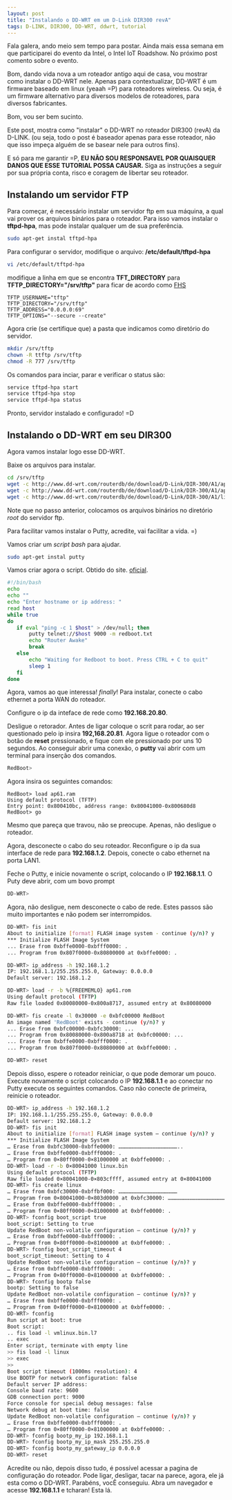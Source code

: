 ```yaml
---
layout: post
title: "Instalando o DD-WRT em um D-Link DIR300 revA"
tags: D-LINK, DIR300, DD-WRT, ddwrt, tutorial
---
```


Fala galera, ando meio sem tempo para postar. Ainda mais essa semana em que participarei do evento da Intel, o Intel IoT Roadshow. No próximo post comento sobre o evento.

Bom, dando vida nova a um roteador antigo aqui de casa, vou mostrar como instalar o DD-WRT nele. Apenas para contextualizar, DD-WRT é um firmware baseado em linux (yeaah =P) para roteadores wireless. Ou seja, é um firmware alternativo para diversos modelos de roteadores, para diversos fabricantes.

<!-- more -->

Bom, vou ser bem sucinto.

Este post, mostra como "instalar" o DD-WRT no roteador DIR300 (revA) da D-LINK. (ou seja, todo o post é baseador apenas para esse roteador, não que isso impeça alguém de se basear nele para outros fins).

E só para me garantir =P, __EU NÃO SOU RESPONSAVEL POR QUAISQUER DANOS QUE ESSE TUTORIAL POSSA CAUSAR.__ Siga as instruções a seguir por sua própria conta, risco e coragem de libertar seu roteador.

## Instalando um servidor FTP

Para começar, é necessário instalar um servidor ftp em sua máquina, a qual vai prover os arquivos binários para o roteador. Para isso vamos instalar o __tftpd-hpa__, mas pode instalar qualquer um de sua preferência.

```bash
sudo apt-get instal tftpd-hpa
```

Para configurar o servidor, modifique o arquivo: __/etc/default/tftpd-hpa__

```bash
vi /etc/default/tftpd-hpa
```

modifique a linha em que se encontra __TFT\_DIRECTORY__ para __TFTP\_DIRECTORY="/srv/tftp"__ para ficar de acordo como [FHS](http://www.pathname.com/fhs/)

```
TFTP_USERNAME="tftp"
TFTP_DIRECTORY="/srv/tftp"
TFTP_ADDRESS="0.0.0.0:69"
TFTP_OPTIONS="--secure --create"
```

Agora crie (se certifique que) a pasta que indicamos como diretório do servidor.

```bash
mkdir /srv/tftp
chown -R ttftp /srv/tftp
chmod -R 777 /srv/tftp
```

Os comandos para inciar, parar e verificar o status são:

```bash
service tftpd-hpa start
service tftpd-hpa stop
service tftpd-hpa status
```

Pronto, servidor instalado e configurado! =D

## Instalando o DD-WRT em seu DIR300

Agora vamos instalar logo esse DD-WRT.

Baixe os arquivos para instalar.

```bash
cd /srv/tftp
wget -c http://www.dd-wrt.com/routerdb/de/download/D-Link/DIR-300/A1/ap61.ram/3581
wget -c http://www.dd-wrt.com/routerdb/de/download/D-Link/DIR-300/A1/ap61.rom/3580
wget -c http://www.dd-wrt.com/routerdb/de/download/D-Link/DIR-300/A1/linux.bin/3579
```
Note que no passo anterior, colocamos os arquivos binários no diretório _root_ do servidor ftp.


Para facilitar vamos instalar o Putty, acredite, vai facilitar a vida. =)

Vamos criar um _script bash_ para ajudar.

```bash
sudo apt-get instal putty
```

Vamos criar agora o script. Obtido do site. [oficial](http://www.dd-wrt.com/wiki/index.php/DIR300).

```bash
#!/bin/bash
echo
echo ""
echo "Enter hostname or ip address: "
read host
while true
do
   if eval "ping -c 1 $host" > /dev/null; then       
       putty telnet://$host 9000 -m redboot.txt   
       echo "Router Awake"
       break
   else
       echo "Waiting for Redboot to boot. Press CTRL + C to quit"
       sleep 1
   fi
done
```

Agora, vamos ao que interessa! _finally_! Para instalar, conecte o cabo ethernet a porta WAN do roteador.

Configure o ip da inteface de rede como __192.168.20.80__.

Desligue o retorador. Antes de ligar coloque o scrit para rodar, ao ser questionado pelo ip insira __192,168.20.81__.
Agora ligue o roteador com o botão de __reset__ pressionado, e fique com ele pressionado por uns 10 segundos.
Ao conseguir abrir uma conexão, o __putty__ vai abrir com um terminal para inserção dos comandos.

```bash
RedBoot>
```

Agora insira os seguintes comandos:

```
RedBoot> load ap61.ram
Using default protocol (TFTP)
Entry point: 0x800410bc, address range: 0x80041000-0x800680d8
RedBoot> go
```

Mesmo que pareça que travou, não se preocupe. Apenas, não desligue o roteador.

Agora, desconecte o cabo do seu roteador. Reconfigure o ip da sua interface de rede para __192.168.1.2__. Depois, conecte o cabo ethernet na porta LAN1.

Feche o Putty, e inicie novamente o script, colocando o IP __192.168.1.1__. O Puty deve abrir, com um bovo prompt

```bash
DD-WRT>
```

Agora, não desligue, nem desconecte o cabo de rede. Estes passos são muito importantes e não podem ser interrompidos.

```bash
DD-WRT> fis init
About to initialize [format] FLASH image system - continue (y/n)? y
*** Initialize FLASH Image System
... Erase from 0xbffe0000-0xbfff0000: .
... Program from 0x807f0000-0x80800000 at 0xbffe0000: .

DD-WRT> ip_address -h 192.168.1.2
IP: 192.168.1.1/255.255.255.0, Gateway: 0.0.0.0
Default server: 192.168.1.2

DD-WRT> load -r -b %{FREEMEMLO} ap61.rom
Using default protocol (TFTP)
Raw file loaded 0x80080000-0x800a8717, assumed entry at 0x80080000

DD-WRT> fis create -l 0x30000 -e 0xbfc00000 RedBoot
An image named 'RedBoot' exists - continue (y/n)? y
... Erase from 0xbfc00000-0xbfc30000: ...
... Program from 0x80080000-0x800a8718 at 0xbfc00000: ...
... Erase from 0xbffe0000-0xbfff0000: .
... Program from 0x807f0000-0x80800000 at 0xbffe0000: .

DD-WRT> reset
```

Depois disso, espere o roteador reiniciar, o que pode demorar um pouco.
Execute novamente o script colocando o IP __192.168.1.1__ e ao conectar no Putty execute os seguintes comandos. Caso não conecte de primeira, reinicie o roteador.

```bash
DD-WRT> ip_address -h 192.168.1.2
IP: 192.168.1.1/255.255.255.0, Gateway: 0.0.0.0
Default server: 192.168.1.2
DD-WRT> fis init
About to initialize [format] FLASH image system – continue (y/n)? y
*** Initialize FLASH Image System
… Erase from 0xbfc30000-0xbffe0000: …………………………………………………..
… Erase from 0xbffe0000-0xbfff0000: .
… Program from 0×80ff0000-0×81000000 at 0xbffe0000: .
DD-WRT> load -r -b 0×80041000 linux.bin
Using default protocol (TFTP)
Raw file loaded 0×80041000-0×803cffff, assumed entry at 0×80041000
DD-WRT> fis create linux
… Erase from 0xbfc30000-0xbffbf000: …………………………………………………
… Program from 0×80041000-0×803d0000 at 0xbfc30000: …………………………………………………
… Erase from 0xbffe0000-0xbfff0000: .
… Program from 0×80ff0000-0×81000000 at 0xbffe0000: .
DD-WRT> fconfig boot_script true
boot_script: Setting to true
Update RedBoot non-volatile configuration – continue (y/n)? y
… Erase from 0xbffe0000-0xbfff0000: .
… Program from 0×80ff0000-0×81000000 at 0xbffe0000: .
DD-WRT> fconfig boot_script_timeout 4
boot_script_timeout: Setting to 4
Update RedBoot non-volatile configuration – continue (y/n)? y
… Erase from 0xbffe0000-0xbfff0000: .
… Program from 0×80ff0000-0×81000000 at 0xbffe0000: .
DD-WRT> fconfig bootp false
bootp: Setting to false
Update RedBoot non-volatile configuration – continue (y/n)? y
… Erase from 0xbffe0000-0xbfff0000: .
… Program from 0×80ff0000-0×81000000 at 0xbffe0000: .
DD-WRT> fconfig
Run script at boot: true
Boot script:
.. fis load -l vmlinux.bin.l7
.. exec
Enter script, terminate with empty line
>> fis load -l linux
>> exec
>>
Boot script timeout (1000ms resolution): 4
Use BOOTP for network configuration: false
Default server IP address:
Console baud rate: 9600
GDB connection port: 9000
Force console for special debug messages: false
Network debug at boot time: false
Update RedBoot non-volatile configuration – continue (y/n)? y
… Erase from 0xbffe0000-0xbfff0000: .
… Program from 0×80ff0000-0×81000000 at 0xbffe0000: .
DD-WRT> fconfig bootp_my_ip 192.168.1.1
DD-WRT> fconfig bootp_my_ip_mask 255.255.255.0
DD-WRT> fconfig bootp_my_gateway_ip 0.0.0.0
DD-WRT> reset
```

Acredite ou não, depois disso tudo, é possível acessar a pagina de configuração do roteador. Pode ligar, desligar, tacar na parece, agora, ele já esta como o DD-WRT. Parabéns, vocÊ conseguiu.
Abra um navegador e acesse __192.168.1.1__ e tcharan! Esta lá.
